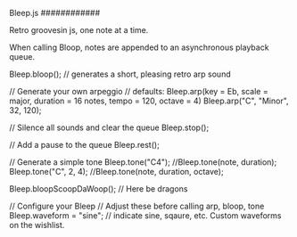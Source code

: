 Bleep.js
############

Retro groovesin js, one note at a time. 

When calling Bloop, notes are appended to an asynchronous playback queue. 

Bleep.bloop(); // generates a short, pleasing retro arp sound

// Generate your own arpeggio
// defaults: Bleep.arp(key = Eb, scale = major, duration = 16 notes, tempo = 120, octave = 4)
Bleep.arp("C", "Minor", 32, 120); 

// Silence all sounds and clear the queue
Bleep.stop();

// Add a pause to the queue
Bleep.rest();

// Generate a simple tone
Bleep.tone("C4"); //Bleep.tone(note, duration);
Bleep.tone("C", 2, 4); //Bleep.tone(note, duration, octave);

Bleep.bloopScoopDaWoop(); // Here be dragons

// Configure your Bleep
// Adjust these before calling arp, bloop, tone
Bleep.waveform = "sine"; // indicate sine, sqaure, etc. Custom waveforms on the wishlist.

